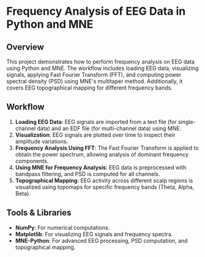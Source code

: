 ---
---
# **Frequency Analysis of EEG Data in Python and MNE**

## **Overview**
This project demonstrates how to perform frequency analysis on EEG data using Python and MNE. The workflow includes loading EEG data, visualizing signals, applying Fast Fourier Transform (FFT), and computing power spectral density (PSD) using MNE's multitaper method. Additionally, it covers EEG topographical mapping for different frequency bands.

## **Workflow**
1. **Loading EEG Data**: EEG signals are imported from a text file (for single-channel data) and an EDF file (for multi-channel data) using MNE.
2. **Visualization**: EEG signals are plotted over time to inspect their amplitude variations.
3. **Frequency Analysis Using FFT**: The Fast Fourier Transform is applied to obtain the power spectrum, allowing analysis of dominant frequency components.
4. **Using MNE for Frequency Analysis**: EEG data is preprocessed with bandpass filtering, and PSD is computed for all channels.
5. **Topographical Mapping**: EEG activity across different scalp regions is visualized using topomaps for specific frequency bands (Theta, Alpha, Beta).

## **Tools & Libraries**
- **NumPy**: For numerical computations.
- **Matplotlib**: For visualizing EEG signals and frequency spectra.
- **MNE-Python**: For advanced EEG processing, PSD computation, and topographical mapping.




